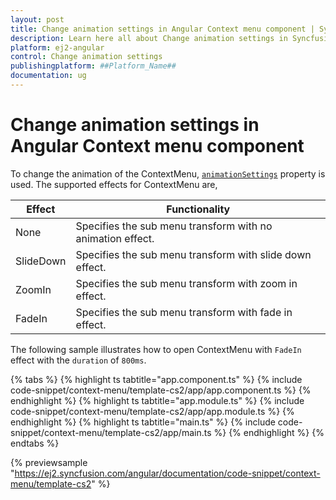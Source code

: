 ```yaml
---
layout: post
title: Change animation settings in Angular Context menu component | Syncfusion
description: Learn here all about Change animation settings in Syncfusion ##Platform_Name## Context menu component of Syncfusion Essential JS 2 and more.
platform: ej2-angular
control: Change animation settings 
publishingplatform: ##Platform_Name##
documentation: ug
---
```


# Change animation settings in Angular Context menu component

To change the animation of the ContextMenu,
[`animationSettings`](https://ej2.syncfusion.com/angular/documentation/api/context-menu/menuAnimationSettingsModel/) property is used.
The supported effects for ContextMenu are,

| Effect | Functionality |
| ------------ | ----------------------- |
| None | Specifies the sub menu transform with no animation effect. |
| SlideDown | Specifies the sub menu transform with slide down effect. |
| ZoomIn | Specifies the sub menu transform with zoom in effect. |
| FadeIn | Specifies the sub menu transform with fade in effect. |

The following sample illustrates how to open ContextMenu with `FadeIn` effect with the `duration` of `800ms`.

{% tabs %}
{% highlight ts tabtitle="app.component.ts" %}
{% include code-snippet/context-menu/template-cs2/app/app.component.ts %}
{% endhighlight %}
{% highlight ts tabtitle="app.module.ts" %}
{% include code-snippet/context-menu/template-cs2/app/app.module.ts %}
{% endhighlight %}
{% highlight ts tabtitle="main.ts" %}
{% include code-snippet/context-menu/template-cs2/app/main.ts %}
{% endhighlight %}
{% endtabs %}
  
{% previewsample "https://ej2.syncfusion.com/angular/documentation/code-snippet/context-menu/template-cs2" %}
